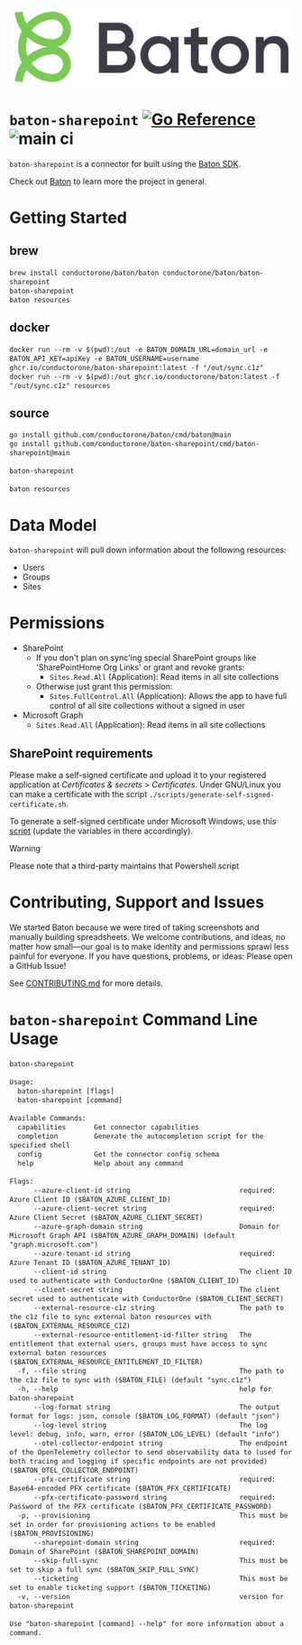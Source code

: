 ![Baton Logo](./baton-logo.png)

# `baton-sharepoint` [![Go Reference](https://pkg.go.dev/badge/github.com/conductorone/baton-sharepoint.svg)](https://pkg.go.dev/github.com/conductorone/baton-sharepoint) ![main ci](https://github.com/conductorone/baton-sharepoint/actions/workflows/main.yaml/badge.svg)

`baton-sharepoint` is a connector for built using the [Baton SDK](https://github.com/conductorone/baton-sdk).

Check out [Baton](https://github.com/conductorone/baton) to learn more the project in general.

# Getting Started

## brew

```
brew install conductorone/baton/baton conductorone/baton/baton-sharepoint
baton-sharepoint
baton resources
```

## docker

```
docker run --rm -v $(pwd):/out -e BATON_DOMAIN_URL=domain_url -e BATON_API_KEY=apiKey -e BATON_USERNAME=username ghcr.io/conductorone/baton-sharepoint:latest -f "/out/sync.c1z"
docker run --rm -v $(pwd):/out ghcr.io/conductorone/baton:latest -f "/out/sync.c1z" resources
```

## source

```
go install github.com/conductorone/baton/cmd/baton@main
go install github.com/conductorone/baton-sharepoint/cmd/baton-sharepoint@main

baton-sharepoint

baton resources
```

# Data Model

`baton-sharepoint` will pull down information about the following resources:
- Users
- Groups
- Sites

# Permissions

- SharePoint
  - If you don't plan on sync'ing special SharePoint groups like 'SharePointHome Org Links' or grant and revoke grants:
	- `Sites.Read.All` (Application): Read items in all site collections
  - Otherwise just grant this permission:
	- `Sites.FullControl.All` (Application): Allows the app to have full control of all site collections without a signed in user
- Microsoft Graph
  - `Sites.Read.All` (Application): Read items in all site collections

## SharePoint requirements

Please make a self-signed certificate and upload it to your registered
application at *Certificates & secrets* > *Certificates*. Under
GNU/Linux you can make a certificate with the script
`./scripts/generate-self-signed-certificate.sh`.

To generate a self-signed certificate under Microsoft Windows, use
this
[script](https://github.com/LucasMarangon/Azure_Oauth_JWT/blob/a66a55737eeae775c0bbe19dfbfc04e292fc7702/Create-SelfSignedCertificate.ps1)
(update the variables in there accordingly).

> [!WARNING]
> Please note that a third-party maintains that Powershell script

# Contributing, Support and Issues

We started Baton because we were tired of taking screenshots and manually
building spreadsheets. We welcome contributions, and ideas, no matter how
small&mdash;our goal is to make identity and permissions sprawl less painful for
everyone. If you have questions, problems, or ideas: Please open a GitHub Issue!

See [CONTRIBUTING.md](https://github.com/ConductorOne/baton/blob/main/CONTRIBUTING.md) for more details.

# `baton-sharepoint` Command Line Usage

```
baton-sharepoint

Usage:
  baton-sharepoint [flags]
  baton-sharepoint [command]

Available Commands:
  capabilities       Get connector capabilities
  completion         Generate the autocompletion script for the specified shell
  config             Get the connector config schema
  help               Help about any command

Flags:
      --azure-client-id string                           required: Azure Client ID ($BATON_AZURE_CLIENT_ID)
      --azure-client-secret string                       required: Azure Client Secret ($BATON_AZURE_CLIENT_SECRET)
      --azure-graph-domain string                        Domain for Microsoft Graph API ($BATON_AZURE_GRAPH_DOMAIN) (default "graph.microsoft.com")
      --azure-tenant-id string                           required: Azure Tenant ID ($BATON_AZURE_TENANT_ID)
      --client-id string                                 The client ID used to authenticate with ConductorOne ($BATON_CLIENT_ID)
      --client-secret string                             The client secret used to authenticate with ConductorOne ($BATON_CLIENT_SECRET)
      --external-resource-c1z string                     The path to the c1z file to sync external baton resources with ($BATON_EXTERNAL_RESOURCE_C1Z)
      --external-resource-entitlement-id-filter string   The entitlement that external users, groups must have access to sync external baton resources ($BATON_EXTERNAL_RESOURCE_ENTITLEMENT_ID_FILTER)
  -f, --file string                                      The path to the c1z file to sync with ($BATON_FILE) (default "sync.c1z")
  -h, --help                                             help for baton-sharepoint
      --log-format string                                The output format for logs: json, console ($BATON_LOG_FORMAT) (default "json")
      --log-level string                                 The log level: debug, info, warn, error ($BATON_LOG_LEVEL) (default "info")
      --otel-collector-endpoint string                   The endpoint of the OpenTelemetry collector to send observability data to (used for both tracing and logging if specific endpoints are not provided) ($BATON_OTEL_COLLECTOR_ENDPOINT)
      --pfx-certificate string                           required: Base64-encoded PFX certificate ($BATON_PFX_CERTIFICATE)
      --pfx-certificate-password string                  required: Password of the PFX certificate ($BATON_PFX_CERTIFICATE_PASSWORD)
  -p, --provisioning                                     This must be set in order for provisioning actions to be enabled ($BATON_PROVISIONING)
      --sharepoint-domain string                         required: Domain of SharePoint ($BATON_SHAREPOINT_DOMAIN)
      --skip-full-sync                                   This must be set to skip a full sync ($BATON_SKIP_FULL_SYNC)
      --ticketing                                        This must be set to enable ticketing support ($BATON_TICKETING)
  -v, --version                                          version for baton-sharepoint

Use "baton-sharepoint [command] --help" for more information about a command.
```
